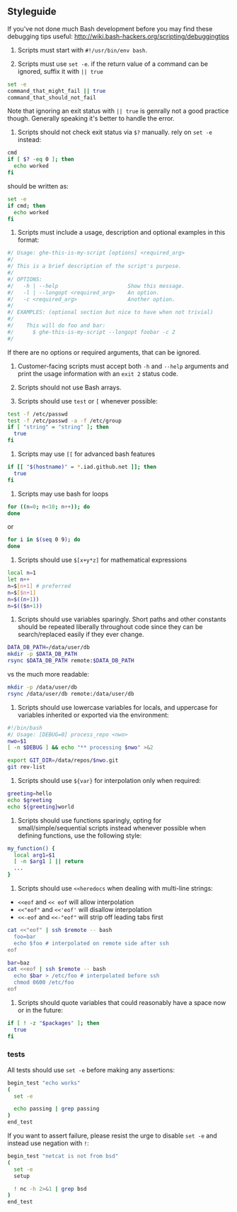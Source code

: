## Styleguide

If you've not done much Bash development before you may find these debugging tips useful: http://wiki.bash-hackers.org/scripting/debuggingtips

1. Scripts must start with `#!/usr/bin/env bash`.

1. Scripts must use `set -e`.
   if the return value of a command can be ignored, suffix it with `|| true`

  ``` bash
  set -e
  command_that_might_fail || true
  command_that_should_not_fail
  ```
  
  Note that ignoring an exit status with `|| true` is genrally not a good practice
  though. Generally speaking it's better to handle the error.

1. Scripts should not check exit status via `$?` manually. rely on `set -e` instead:

  ``` bash
  cmd
  if [ $? -eq 0 ]; then
    echo worked
  fi
  ```

  should be written as:

  ``` bash
  set -e
  if cmd; then
    echo worked
  fi
  ```

1. Scripts must include a usage, description and optional examples in this format:

  ```bash
  #/ Usage: ghe-this-is-my-script [options] <required_arg>
  #/
  #/ This is a brief description of the script's purpose.
  #/
  #/ OPTIONS:
  #/   -h | --help                      Show this message.
  #/   -l | --longopt <required_arg>    An option.
  #/   -c <required_arg>                Another option.
  #/
  #/ EXAMPLES: (optional section but nice to have when not trivial)
  #/
  #/    This will do foo and bar:
  #/      $ ghe-this-is-my-script --longopt foobar -c 2
  #/
  ```

  If there are no options or required arguments, that can be ignored.

1. Customer-facing scripts must accept both `-h` and `--help` arguments and print the usage information with an `exit 2` status code.

1. Scripts should not use Bash arrays.

1. Scripts should use `test` or `[` whenever possible:

  ``` bash
  test -f /etc/passwd
  test -f /etc/passwd -a -f /etc/group
  if [ "string" = "string" ]; then
    true
  fi
  ```

1. Scripts may use `[[` for advanced bash features

  ``` bash
  if [[ "$(hostname)" = *.iad.github.net ]]; then
    true
  fi
  ```

1. Scripts may use bash for loops

  ``` bash
  for ((n=0; n<10; n++)); do
  done
  ```

  or

  ```bash
  for i in $(seq 0 9); do
  done
  ```

1. Scripts should use `$[x+y*z]` for mathematical expressions

  ``` bash
  local n=1
  let n++
  n=$[n+1] # preferred
  n=$[$n+1]
  n=$((n+1))
  n=$(($n+1))
  ```

1. Scripts should use variables sparingly.
   Short paths and other constants should be repeated liberally throughout
   code since they can be search/replaced easily if they ever change.

  ``` bash
  DATA_DB_PATH=/data/user/db
  mkdir -p $DATA_DB_PATH
  rsync $DATA_DB_PATH remote:$DATA_DB_PATH
  ```

  vs the much more readable:

  ``` bash
  mkdir -p /data/user/db
  rsync /data/user/db remote:/data/user/db
  ```

1. Scripts should use lowercase variables for locals,
   and uppercase for variables inherited or exported via the environment:

  ``` bash
  #!/bin/bash
  #/ Usage: [DEBUG=0] process_repo <nwo>
  nwo=$1
  [ -n $DEBUG ] && echo "** processing $nwo" >&2

  export GIT_DIR=/data/repos/$nwo.git
  git rev-list
  ```

1. Scripts should use `${var}` for interpolation only when required:

  ``` bash
  greeting=hello
  echo $greeting
  echo ${greeting}world
  ```

1. Scripts should use functions sparingly, opting for small/simple/sequential
   scripts instead whenever possible when defining functions, use the following style:

  ``` bash
  my_function() {
    local arg1=$1
    [ -n $arg1 ] || return
    ...
  }
  ```

1. Scripts should use `<<heredocs` when dealing with multi-line strings:

  - `<<eof` and `<< eof` will allow interpolation
  - `<<"eof"` and `<<'eof'` will disallow interpolation
  - `<<-eof` and `<<-"eof"` will strip off leading tabs first

  ``` bash
  cat <<"eof" | ssh $remote -- bash
    foo=bar
    echo $foo # interpolated on remote side after ssh
eof
  ```

  ``` bash
  bar=baz
  cat <<eof | ssh $remote -- bash
    echo $bar > /etc/foo # interpolated before ssh
    chmod 0600 /etc/foo
eof
  ```

1. Scripts should quote variables that could reasonably have a space now or in
   the future:

  ``` bash
  if [ ! -z "$packages" ]; then
    true
  fi
  ```

### tests

All tests should use `set -e` before making any assertions:

```bash
begin_test "echo works"
(
  set -e

  echo passing | grep passing
)
end_test
```

If you want to assert failure, please resist the urge to disable `set -e` and
instead use negation with `!`:

```bash
begin_test "netcat is not from bsd"
(
  set -e
  setup

  ! nc -h 2>&1 | grep bsd
)
end_test
```
